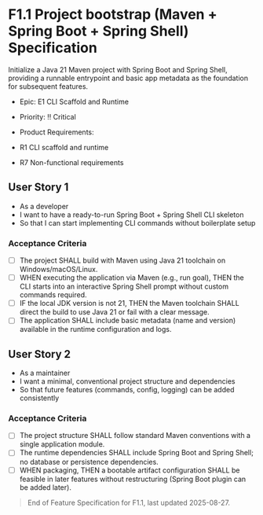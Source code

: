 # F1.1 Project bootstrap (Maven + Spring Boot + Spring Shell) Specification

Initialize a Java 21 Maven project with Spring Boot and Spring Shell, providing a runnable entrypoint and basic app metadata as the foundation for subsequent features.

- Epic: E1 CLI Scaffold and Runtime
- Priority: ‼️ Critical
- Product Requirements:
  
- R1 CLI scaffold and runtime
- R7 Non-functional requirements

## User Story 1

- As a developer
- I want to have a ready-to-run Spring Boot + Spring Shell CLI skeleton
- So that I can start implementing CLI commands without boilerplate setup

### Acceptance Criteria

- [ ] The project SHALL build with Maven using Java 21 toolchain on Windows/macOS/Linux.
- [ ] WHEN executing the application via Maven (e.g., run goal), THEN the CLI starts into an interactive Spring Shell prompt without custom commands required.
- [ ] IF the local JDK version is not 21, THEN the Maven toolchain SHALL direct the build to use Java 21 or fail with a clear message.
- [ ] The application SHALL include basic metadata (name and version) available in the runtime configuration and logs.

## User Story 2

- As a maintainer
- I want a minimal, conventional project structure and dependencies
- So that future features (commands, config, logging) can be added consistently

### Acceptance Criteria

- [ ] The project structure SHALL follow standard Maven conventions with a single application module.
- [ ] The runtime dependencies SHALL include Spring Boot and Spring Shell; no database or persistence dependencies.
- [ ] WHEN packaging, THEN a bootable artifact configuration SHALL be feasible in later features without restructuring (Spring Boot plugin can be added later).

> End of Feature Specification for F1.1, last updated 2025-08-27.
